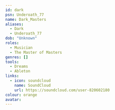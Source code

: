 ```yaml
---
id: dark
psn: Underoath_77
name: Dark_Masters
aliases:
  - Dark
  - Underoath_77
dob: "Unknown"
roles:
  - Musician
  - The Master of Masters
genres: []
tools:
  - Dreams
  - Ableton
links:
  - icon: soundcloud
    name: SoundCloud
    url: https://soundcloud.com/user-820602180
colour: orange
avatar: 
---
```

